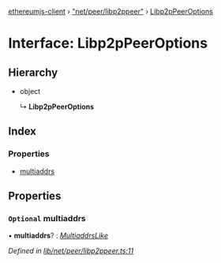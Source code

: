 [ethereumjs-client](../README.md) › ["net/peer/libp2ppeer"](../modules/_net_peer_libp2ppeer_.md) › [Libp2pPeerOptions](_net_peer_libp2ppeer_.libp2ppeeroptions.md)

# Interface: Libp2pPeerOptions

## Hierarchy

* object

  ↳ **Libp2pPeerOptions**

## Index

### Properties

* [multiaddrs](_net_peer_libp2ppeer_.libp2ppeeroptions.md#optional-multiaddrs)

## Properties

### `Optional` multiaddrs

• **multiaddrs**? : *[MultiaddrsLike](../modules/_types_.md#multiaddrslike)*

*Defined in [lib/net/peer/libp2ppeer.ts:11](https://github.com/ethereumjs/ethereumjs-client/blob/master/lib/net/peer/libp2ppeer.ts#L11)*
